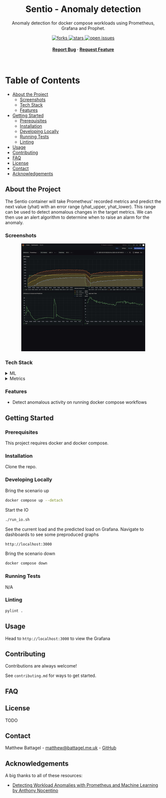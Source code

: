 <div align="center">
    <!-- TODO -->
    <!-- <img src="assets/logo.png" alt="logo" width="200" height="auto" /> -->
    <h1>Sentio - Anomaly detection</h1>
    <p>
        Anomaly detection for docker compose workloads using Prometheus, Grafana and Prophet.
    </p>
    <!-- Badges -->
    <p>
        <!-- <a href="https://github.com/battagel/sentio/graphs/contributors"> -->
        <!--   <img src="https://img.shields.io/github/contributors/battagel/sentio" alt="contributors" /> -->
        <!-- </a> -->
        <a href="https://github.com/battagel/sentio/network/members">
            <img src="https://img.shields.io/github/forks/battagel/sentio" alt="forks" />
        </a>
        <a href="https://github.com/battagel/sentio/stargazers">
            <img src="https://img.shields.io/github/stars/battagel/sentio" alt="stars" />
        </a>
        <a href="https://github.com/battagel/sentio/issues/">
            <img src="https://img.shields.io/github/issues/battagel/sentio" alt="open issues" />
        </a>
        <!-- TODO -->
        <!-- <a href="https://github.com/battagel/sentio/blob/master/LICENSE"> -->
        <!--   <img src="https://img.shields.io/github/license/battagel/sentio.svg" alt="license" /> -->
        <!-- </a> -->
    </p>
    <h4>
        <!--   <a href="https://github.com/battagel/sentio/">View Demo</a> -->
        <!-- <span> · </span> -->
        <!--   <a href="https://github.com/battagel/sentio">Documentation</a> -->
        <!-- <span> · </span> -->
        <a href="https://github.com/battagel/sentio/issues/">Report Bug</a>
        <span> · </span>
        <a href="https://github.com/battagel/sentio/issues/">Request Feature</a>
    </h4>
</div>

<br />

<!-- Table of Contents -->

# Table of Contents

- [About the Project](#about-the-project)
  - [Screenshots](#screenshots)
  - [Tech Stack](#tech-stack)
  - [Features](#features)
- [Getting Started](#getting-started)
  - [Prerequisites](#prerequisites)
  - [Installation](#installation)
  - [Developing Locally](#developing-locally)
  - [Running Tests](#running-tests)
  - [Linting](#linting)
- [Usage](#usage)
- [Contributing](#contributing)
- [FAQ](#faq)
- [License](#license)
- [Contact](#contact)
- [Acknowledgements](#acknowledgements)

<!-- About the Project -->

## About the Project

The Sentio container will take Prometheus' recorded metrics and predict the next
value (yhat) with an error range (yhat_upper, yhat_lower). This range can be
used to detect anomalous changes in the target metrics. We can then use an alert
algorithm to determine when to raise an alarm for the anomaly.

<!-- Screenshots -->

### Screenshots

<div align="center">
  <img src="images/sentio-grafana-dashboard.jpeg" alt="screenshot" width="400"/>
</div>

<!-- TechStack -->

### Tech Stack

<details>
    <summary>ML</summary>
    <ul>
        <li><a href="https://facebook.github.io/prophet/">Prophet</a></li>
    </ul>
</details>
<details>
    <summary>Metrics</summary>
    <ul>
        <li><a href="https://prometheus.io/">Prometheus</a></li>
        <li><a href="https://grafana.com/">Grafana</a></li>
        <li><a href="https://www.influxdata.com/time-series-platform/telegraf/">Telegraf</a></li>
    </ul>
</details>

<!-- Features -->

### Features

- Detect anomalous activity on running docker compose workflows

<!-- Getting Started -->

## Getting Started

<!-- Prerequisites -->

### Prerequisites

This project requires docker and docker compose.

<!-- Installation -->

### Installation

Clone the repo.

<!-- Developing Locally -->

### Developing Locally

Bring the scenario up
``` sh
docker compose up --detach
```

Start the IO
``` sh
./run_io.sh
```

See the current load and the predicted load on Grafana. Navigate to dashboards to see some preproduced graphs
``` sh
http://localhost:3000
```


Bring the scenario down
``` sh
docker compose down
```

<!-- Running Tests -->

### Running Tests

N/A

<!-- Linting -->

### Linting

```bash
pylint .
```

<!-- Usage -->

## Usage

Head to `http://localhost:3000` to view the Grafana

<!-- Contributing -->

## Contributing

Contributions are always welcome!

See `contributing.md` for ways to get started.

<!-- FAQ -->

## FAQ

<!-- License -->

## License

TODO

<!-- Contact -->

## Contact

Matthew Battagel - matthew@battagel.me.uk - [GitHub](https://github.com/battagel)

<!-- Acknowledgments -->

## Acknowledgements

A big thanks to all of these resources:

- [Detecting Workload Anomalies with Prometheus and Machine Learning by Anthony Nocentino](https://www.youtube.com/watch?v=AleqE33JTgU)
